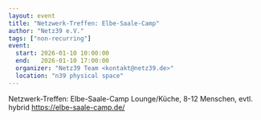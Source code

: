 ```yaml
---
layout: event
title: "Netzwerk-Treffen: Elbe-Saale-Camp"
author: "Netz39 e.V." 
tags: ["non-recurring"]
event:
  start: 2026-01-10 10:00:00 
  end:   2026-01-10 17:00:00 
  organizer: "Netz39 Team <kontakt@netz39.de>" 
  location: "n39 physical space"
---
```

Netzwerk-Treffen: Elbe-Saale-Camp
Lounge/Küche, 8-12 Menschen, evtl. hybrid
https://elbe-saale-camp.de/
<!-- event imported from discord manual changes may be overwritten -->
